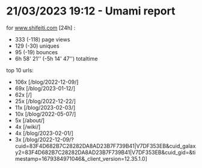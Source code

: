 # 21/03/2023 19:12 - Umami report
for www.shifeiti.com [24h] :

 - 333 (-118) page views
 - 129 (-30) uniques
 - 95 (-19) bounces
 - 6h 58' 21'' (-5h 14' 47'') totaltime


top 10 urls:
 - 106x [/blog/2022-12-09/]
 - 69x [/blog/2023-01-12/]
 - 62x [/]
 - 25x [/blog/2022-12-22/]
 - 11x [/blog/2023-02-03/]
 - 10x [/blog/2022-05-07/]
 - 5x [/about/]
 - 4x [/wiki/]
 - 4x [/blog/2023-02-01/]
 - 3x [/blog/2022-12-09/?cuid=83F4D682B7C28282DA8AD23B7F739B41|V7DF353EB&cuid_galaxy2=83F4D682B7C28282DA8AD23B7F739B41|V7DF353EB&cuid_gid=&timestamp=1679384971046&_client_version=12.35.1.0]


